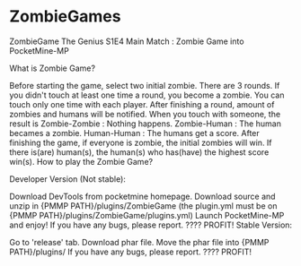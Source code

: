 # ZombieGames
ZombieGame
The Genius S1E4 Main Match : Zombie Game into PocketMine-MP

What is Zombie Game?

Before starting the game, select two initial zombie.
There are 3 rounds.
If you didn't touch at least one time a round, you become a zombie.
You can touch only one time with each player.
After finishing a round, amount of zombies and humans will be notified.
When you touch with someone, the result is
Zombie-Zombie : Nothing happens.
Zombie-Human : The human becames a zombie.
Human-Human : The humans get a score.
After finishing the game, if everyone is zombie, the initial zombies will win. If there is(are) human(s), the human(s) who has(have) the highest score win(s).
How to play the Zombie Game?

Developer Version (Not stable):

Download DevTools from pocketmine homepage.
Download source and unzip in {PMMP PATH}/plugins/ZombieGame (the plugin.yml must be on {PMMP PATH}/plugins/ZombieGame/plugins.yml)
Launch PocketMine-MP and enjoy!
If you have any bugs, please report.
????
PROFIT!
Stable Version:

Go to 'release' tab.
Download phar file.
Move the phar file into {PMMP PATH}/plugins/
If you have any bugs, please report.
????
PROFIT!
